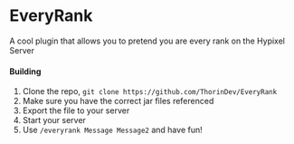 # EveryRank
A cool plugin that allows you to pretend you are every rank on the Hypixel Server
#### Building
1. Clone the repo, ```git clone https://github.com/ThorinDev/EveryRank```
2. Make sure you have the correct jar files referenced
3. Export the file to your server
4. Start your server
5. Use ```/everyrank Message Message2``` and have fun!
